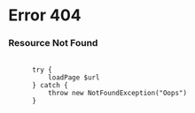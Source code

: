 <link rel="stylesheet" href="https://cdnjs.cloudflare.com/ajax/libs/prism/1.15.0/themes/prism.min.css" />

<script src="https://cdnjs.cloudflare.com/ajax/libs/prism/1.15.0/prism.min.js"></script>
<script src="https://cdnjs.cloudflare.com/ajax/libs/prism/1.15.0/components/prism-powershell.min.js"></script>
<script src="https://cdnjs.cloudflare.com/ajax/libs/prism/1.15.0/components/prism-css.min.js"></script>

# Error 404
### Resource Not Found

<pre>
  <code class="language-powershell">
      try {
          loadPage $url
      } catch {
          throw new NotFoundException("Oops")
      }
  </code>
</pre>

